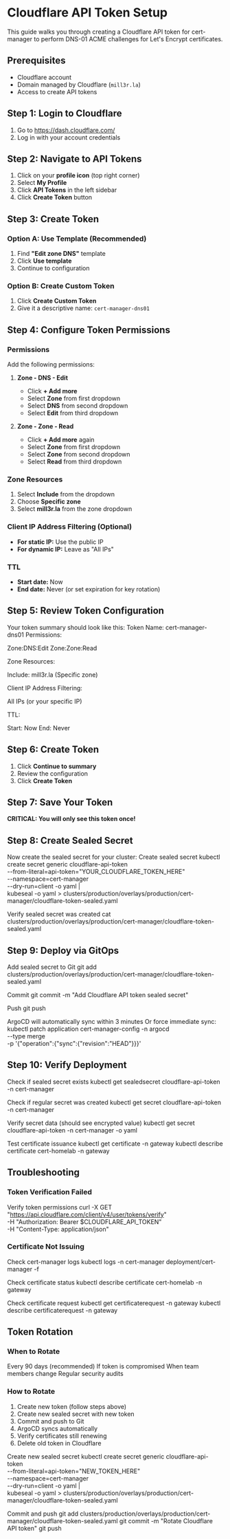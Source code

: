 # Cloudflare API Token Setup

This guide walks you through creating a Cloudflare API token for cert-manager to perform DNS-01 ACME challenges for Let's Encrypt certificates.

## Prerequisites

- Cloudflare account
- Domain managed by Cloudflare (`mill3r.la`)
- Access to create API tokens

## Step 1: Login to Cloudflare

1. Go to https://dash.cloudflare.com/
2. Log in with your account credentials

## Step 2: Navigate to API Tokens

1. Click on your **profile icon** (top right corner)
2. Select **My Profile**
3. Click **API Tokens** in the left sidebar
4. Click **Create Token** button

## Step 3: Create Token

### Option A: Use Template (Recommended)

1. Find **"Edit zone DNS"** template
2. Click **Use template**
3. Continue to configuration

### Option B: Create Custom Token

1. Click **Create Custom Token**
2. Give it a descriptive name: `cert-manager-dns01`

## Step 4: Configure Token Permissions

### Permissions

Add the following permissions:

1. **Zone - DNS - Edit**
   - Click **+ Add more**
   - Select **Zone** from first dropdown
   - Select **DNS** from second dropdown
   - Select **Edit** from third dropdown

2. **Zone - Zone - Read**
   - Click **+ Add more** again
   - Select **Zone** from first dropdown
   - Select **Zone** from second dropdown
   - Select **Read** from third dropdown

### Zone Resources

1. Select **Include** from the dropdown
2. Choose **Specific zone**
3. Select **mill3r.la** from the zone dropdown

### Client IP Address Filtering (Optional)

- **For static IP:** Use the public IP
- **For dynamic IP:** Leave as "All IPs"

### TTL

- **Start date:** Now
- **End date:** Never (or set expiration for key rotation)

## Step 5: Review Token Configuration

Your token summary should look like this:
Token Name: cert-manager-dns01
Permissions:

Zone:DNS:Edit
Zone:Zone:Read

Zone Resources:

Include: mill3r.la (Specific zone)

Client IP Address Filtering:

All IPs (or your specific IP)

TTL:

Start: Now
End: Never

## Step 6: Create Token

1. Click **Continue to summary**
2. Review the configuration
3. Click **Create Token**

## Step 7: Save Your Token

**CRITICAL: You will only see this token once!**

## Step 8: Create Sealed Secret
Now create the sealed secret for your cluster:
Create sealed secret
kubectl create secret generic cloudflare-api-token \
  --from-literal=api-token="YOUR_CLOUDFLARE_TOKEN_HERE" \
  --namespace=cert-manager \
  --dry-run=client -o yaml | \
  kubeseal -o yaml > clusters/production/overlays/production/cert-manager/cloudflare-token-sealed.yaml

Verify sealed secret was created
cat clusters/production/overlays/production/cert-manager/cloudflare-token-sealed.yaml

## Step 9: Deploy via GitOps
Add sealed secret to Git
git add clusters/production/overlays/production/cert-manager/cloudflare-token-sealed.yaml

Commit
git commit -m "Add Cloudflare API token sealed secret"

Push
git push

ArgoCD will automatically sync within 3 minutes
Or force immediate sync:
kubectl patch application cert-manager-config -n argocd \
  --type merge \
  -p '{"operation":{"sync":{"revision":"HEAD"}}}'
## Step 10: Verify Deployment
Check if sealed secret exists
kubectl get sealedsecret cloudflare-api-token -n cert-manager

Check if regular secret was created
kubectl get secret cloudflare-api-token -n cert-manager

Verify secret data (should see encrypted value)
kubectl get secret cloudflare-api-token -n cert-manager -o yaml

Test certificate issuance
kubectl get certificate -n gateway
kubectl describe certificate cert-homelab -n gateway

## Troubleshooting
### Token Verification Failed
Verify token permissions
curl -X GET "https://api.cloudflare.com/client/v4/user/tokens/verify" \
  -H "Authorization: Bearer $CLOUDFLARE_API_TOKEN" \
  -H "Content-Type: application/json"
### Certificate Not Issuing
Check cert-manager logs
kubectl logs -n cert-manager deployment/cert-manager -f

Check certificate status
kubectl describe certificate cert-homelab -n gateway

Check certificate request
kubectl get certificaterequest -n gateway
kubectl describe certificaterequest <name> -n gateway

## Token Rotation
### When to Rotate

Every 90 days (recommended)
If token is compromised
When team members change
Regular security audits

### How to Rotate

1. Create new token (follow steps above)
2. Create new sealed secret with new token
3. Commit and push to Git
4. ArgoCD syncs automatically
5. Verify certificates still renewing
6. Delete old token in Cloudflare

Create new sealed secret
kubectl create secret generic cloudflare-api-token \
  --from-literal=api-token="NEW_TOKEN_HERE" \
  --namespace=cert-manager \
  --dry-run=client -o yaml | \
  kubeseal -o yaml > clusters/production/overlays/production/cert-manager/cloudflare-token-sealed.yaml

Commit and push
git add clusters/production/overlays/production/cert-manager/cloudflare-token-sealed.yaml
git commit -m "Rotate Cloudflare API token"
git push
